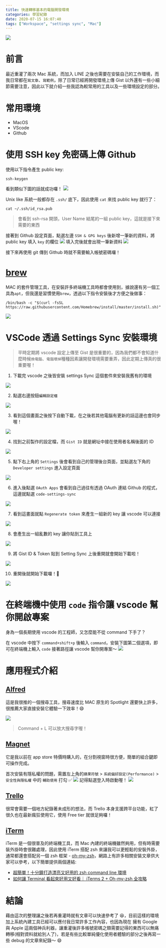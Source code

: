```yaml
---
title: 快速轉移基本的電腦開發環境
categories: 學習紀錄
date: 2020-07-15 16:07:40
tags: ["Workspace", "settings sync", "Mac"]
---
```


![](https://i.imgur.com/0QAGPDc.png)

# 前言

最近重灌了兩次 Mac 系統，而加入 LINE 之後也需要在安裝自己的工作環境，而我日常都在`寫文章`、`寫範例`，除了日常已經將開發環境上傳 Gist 以外還有一些小細節需要注意，因此以下就介紹一些我認為較常用的工具以及一些環境設定的部分。

<!-- more -->

# 常用環境

- MacOS
- VScode
- Github

# 使用 SSH key 免密碼上傳 Github

使用以下指令產生 public key:

```
ssh-keygen
```

看到類似下圖的話就成功囉！
![](https://i.imgur.com/s4CvKGJ.png)

Unix like 系統一般都存在 `.ssh/` 底下，因此使用 `cat` 來找 public key 就行了：

```
cat ~/.ssh/id_rsa.pub
```

> 會看到 ssh-rsa 開頭，User Name 結尾的一組 public key，這就是接下來需要的東西

接著到 Github 設定頁面，點選左邊 `SSH & GPG keys` 後新增一筆新的資料，將 public key 填入 `key` 的欄位
![](https://i.imgur.com/ZUtmZAu.png)
填入完後就會出現一筆新資料
![](https://i.imgur.com/fSa7oGs.png)

接下來再使用 git 傳到 Github 時就不需要輸入帳號密碼囉！

# [brew](https://brew.sh/index_zh-tw)

MAC 的套件管理工具，在安裝許多終端機工具時都會使用到，據說還有另一個工具為`apt`，但我還是習慣使用`brew`，透過以下指令安裝後才方便之後做事：

```
/bin/bash -c "$(curl -fsSL https://raw.githubusercontent.com/Homebrew/install/master/install.sh)"
```

![](https://i.imgur.com/wzVzX6Z.png)

# VSCode 透過 Settings Sync 安裝環境

> 平時定期將 vscode 設定上傳至 Gist 是很重要的，因為我們都不會知道什麼時候`換電腦`、`電腦壞掉`種種因素讓開發環境需要重弄，因此定期上傳真的很重要喔！

1. 下載完 vscode 之後皆安裝 settings Sync 這個套件來安裝我舊有的環境

![](https://i.imgur.com/vMx5qW9.png)

2. 點選右邊按鈕`編輯設定檔`

![](https://i.imgur.com/molC1r7.png)

3. 看到這個畫面之後按下自動下載，在之後若其他電腦有更新的話這邊也會同步喔！

![](https://i.imgur.com/GywrjFi.png)

4. 找到之前製作的設定檔，而 `Gist ID` 就是網址中接在使用者名稱後面的 ID

![](https://i.imgur.com/qfjEiAq.png)

5. 點下右上角的 `Settings` 後會看到自己的管理後台頁面，並點選左下角的 `Developer settings` 進入設定頁面

![](https://i.imgur.com/SDMjle7.jpg)

6. 進入後點選 `OAuth Apps` 會看到自己過往有透過 OAuth 連結 Github 的程式，這邊就點選 `code-settings-sync`

![](https://i.imgur.com/OHaXXFD.png)

7. 看到這畫面就點 `Regenerate token` 來產生一組新的 key 讓 vscode 可以連接

![](https://i.imgur.com/IRX4oGO.png)

8. 會產生出一組亂數的 key 讓你貼到工具上

![](https://i.imgur.com/Ajqr3CR.png)

9. 將 Gist ID & Token 貼到 Setting Sync 上後重開就會開始下載啦！

![](https://i.imgur.com/WrO65G3.png)

10. 重開後就開始下載囉！🎉

![](https://i.imgur.com/S9CsJbT.png)

# 在終端機中使用 `code` 指令讓 vscode 幫你開啟專案

身為一個長期使用 vscode 的工程師，又怎麼能不從 command 下手了？

在 vscode 中按下 `command+shift+p` 後輸入 `command`，安裝下圖第二個選項，即可在終端機上輸入 `code` 接著路徑讓 vscode 幫你開專案～
![](https://i.imgur.com/fUwJ5Ao.png)

# 應用程式介紹

## [Alfred](https://www.alfredapp.com/)

這是我很推的一個搜尋工具，搜尋速度比 MAC 原生的 Spotlight 還要快上許多，很推薦大家直接安裝它體驗一下效率！😄

![](https://i.imgur.com/DUXB0pU.jpg)

> Command + L 可以放大搜尋字喔！

## [Magnet](https://apps.apple.com/tw/app/magnet/id441258766?mt=12)

它是我以前在 app store 特價時購入的，在分割視窗時很方便，簡單的組合鍵即可操作完成。

首次安裝有隱私權的問題，需置左上角的`蘋果符號` > `系統偏好設定(Performance)` > `安全性與隱私權` 中的 `輔助使用` 打勾 ✅
![](https://i.imgur.com/vwWjijK.png)
記得點選登入時啟動喔！
![](https://i.imgur.com/VD2Rbd6.png)

## [Trello](https://trello.com/zh-Hant)

很常會需要一個地方紀錄著未成形的想法，而 Trello 本身支援跨平台功能，紅了很久也在最新瘋狂使用它，使用 Free tier 就很足夠囉！

## [iTerm](https://www.iterm2.com/)

iTerm 是一個很普及的終端機工具，而 Mac 內建的終端機雖然夠用，但有時需要裝外掛時會很難處理，因此使用 iTerm 搭配 zsh 來讓我可以更輕鬆的安裝外掛，通常都還會搭配另一個 zsh 框架 - [oh-my-zsh](https://ohmyz.sh/)，網路上有許多相關安裝文章供大家可以參考，以下簡單提供兩個連結:

- [超簡單！十分鐘打造漂亮又好用的 zsh command line 環境](https://medium.com/statementdog-engineering/prettify-your-zsh-command-line-prompt-3ca2acc967f)
- [如何讓 Terminal 看起來好用又好看｜ iTerms 2 + Oh-my-zsh 全攻略](https://medium.com/%E6%95%B8%E6%93%9A%E4%B8%8D%E6%AD%A2-not-only-data/macos-%E7%9A%84-terminal-%E5%A4%A7%E6%94%B9%E9%80%A0-iterms-oh-my-zsh-%E5%85%A8%E6%94%BB%E7%95%A5-77d5aae87b10)

# 結論

藉由這次的整理讓之後若再重灌時就有文章可以快速參考了 😆，目前這樣的環境加上系統內建工具已經可以應付我日常許多工作內容，也因為現在 擁有 Google 與 Apple 這兩個神兵利器，讓重灌後許多帳號密碼之類需要記得的東西可以無痛轉移(相對資料就給別人了)，若是有些比較單純優化使用者體驗的部分之後再寫一些 debug 的文章來紀錄～ 😄
